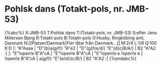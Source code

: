 # Pohlsk dans (Totakt-pols, nr. JMB-53)

{%abc%}
X:JMB-53
T:Pohlsk dans
T:(Totakt-pols, nr. JMB-53)
S:efter Jens Millersen Bjerg
R:Totakt-pols
B:Totakt-pols
O:Husby, Ringköbing amt, Danmark
N:[[Platser/Danmark|Fler låtar från Danmark...]]
M:2/4
L:1/8
Q:100
K:D
|: "A"Aaaa  | "D"{b}a(g/f/) "A"e2 | "D"{g}f(e/d/) "E"{d}c(B/A/) | B2 "A"A2  :|
|: "E"!open!e B"A"cA | "E"!open!e B"A"cA | "E"!open!e e !open!e e | !open!e B"A"cA | a(g/f/) "E"(e/d/)(c/B/) | B2 "A"A2  :|
{%endabc%}
